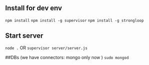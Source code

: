 ## Install for dev env
`npm install`
`npm install -g supervisor`
`npm install -g strongloop`

## Start server
`node .`
OR
`supervisor server/server.js`


##DBs (we have connectors: mongo only now )
`sudo mongod`
